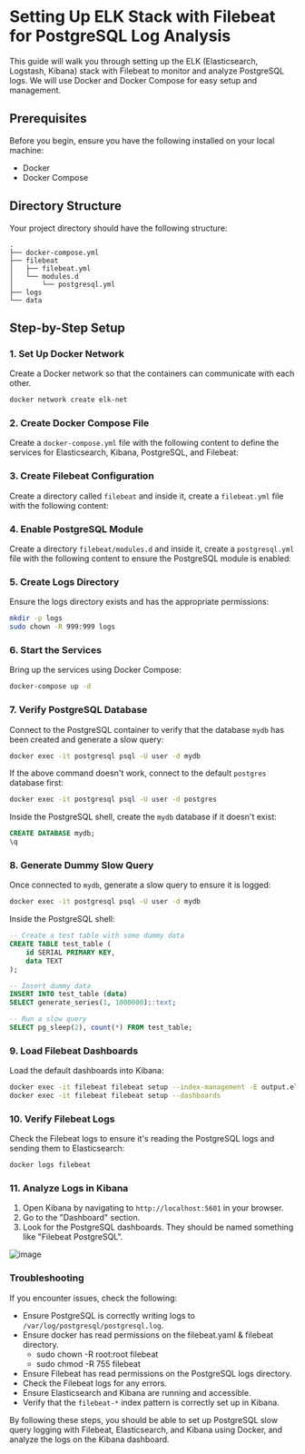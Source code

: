 # Setting Up ELK Stack with Filebeat for PostgreSQL Log Analysis

This guide will walk you through setting up the ELK (Elasticsearch, Logstash, Kibana) stack with Filebeat to monitor and analyze PostgreSQL logs. We will use Docker and Docker Compose for easy setup and management.

## Prerequisites

Before you begin, ensure you have the following installed on your local machine:

- Docker
- Docker Compose

## Directory Structure

Your project directory should have the following structure:

```
.
├── docker-compose.yml
├── filebeat
│   ├── filebeat.yml
│   └── modules.d
│       └── postgresql.yml
├── logs
└── data
```

## Step-by-Step Setup

### 1. Set Up Docker Network

Create a Docker network so that the containers can communicate with each other.

```bash
docker network create elk-net
```

### 2. Create Docker Compose File

Create a `docker-compose.yml` file with the following content to define the services for Elasticsearch, Kibana, PostgreSQL, and Filebeat:

### 3. Create Filebeat Configuration

Create a directory called `filebeat` and inside it, create a `filebeat.yml` file with the following content:

### 4. Enable PostgreSQL Module

Create a directory `filebeat/modules.d` and inside it, create a `postgresql.yml` file with the following content to ensure the PostgreSQL module is enabled:

### 5. Create Logs Directory

Ensure the logs directory exists and has the appropriate permissions:

```bash
mkdir -p logs
sudo chown -R 999:999 logs
```

### 6. Start the Services

Bring up the services using Docker Compose:

```bash
docker-compose up -d
```

### 7. Verify PostgreSQL Database

Connect to the PostgreSQL container to verify that the database `mydb` has been created and generate a slow query:

```bash
docker exec -it postgresql psql -U user -d mydb
```

If the above command doesn't work, connect to the default `postgres` database first:

```bash
docker exec -it postgresql psql -U user -d postgres
```

Inside the PostgreSQL shell, create the `mydb` database if it doesn't exist:

```sql
CREATE DATABASE mydb;
\q
```

### 8. Generate Dummy Slow Query

Once connected to `mydb`, generate a slow query to ensure it is logged:

```bash
docker exec -it postgresql psql -U user -d mydb
```

Inside the PostgreSQL shell:

```sql
-- Create a test table with some dummy data
CREATE TABLE test_table (
    id SERIAL PRIMARY KEY,
    data TEXT
);

-- Insert dummy data
INSERT INTO test_table (data)
SELECT generate_series(1, 1000000)::text;

-- Run a slow query
SELECT pg_sleep(2), count(*) FROM test_table;
```

### 9. Load Filebeat Dashboards

Load the default dashboards into Kibana:

```bash
docker exec -it filebeat filebeat setup --index-management -E output.elasticsearch.hosts=["http://elasticsearch:9200"]
docker exec -it filebeat filebeat setup --dashboards
```

### 10. Verify Filebeat Logs

Check the Filebeat logs to ensure it's reading the PostgreSQL logs and sending them to Elasticsearch:

```bash
docker logs filebeat
```

### 11. Analyze Logs in Kibana

1. Open Kibana by navigating to `http://localhost:5601` in your browser.
2. Go to the "Dashboard" section.
3. Look for the PostgreSQL dashboards. They should be named something like "Filebeat PostgreSQL".

![image](https://github.com/esaddk/docker-elk-postgre-module/assets/39684307/ae1205cd-e374-4118-883b-00bec5689dca)


### Troubleshooting

If you encounter issues, check the following:

- Ensure PostgreSQL is correctly writing logs to `/var/log/postgresql/postgresql.log`.
- Ensure docker has read permissions on the filebeat.yaml & filebeat directory.
  - sudo chown -R root:root filebeat
  - sudo chmod -R 755 filebeat
- Ensure Filebeat has read permissions on the PostgreSQL logs directory.
- Check the Filebeat logs for any errors.
- Ensure Elasticsearch and Kibana are running and accessible.
- Verify that the `filebeat-*` index pattern is correctly set up in Kibana.

By following these steps, you should be able to set up PostgreSQL slow query logging with Filebeat, Elasticsearch, and Kibana using Docker, and analyze the logs on the Kibana dashboard.

